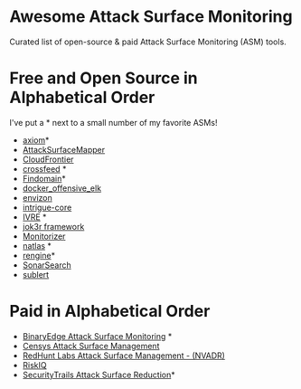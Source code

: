 # Awesome Attack Surface Monitoring
Curated list of open-source &amp; paid Attack Surface Monitoring (ASM) tools.

Free and Open Source in Alphabetical Order
=================

I've put a * next to a small number of my favorite ASMs!
 * [axiom](https://github.com/pry0cc/axiom)*
 * [AttackSurfaceMapper](https://github.com/superhedgy/AttackSurfaceMapper)
 * [CloudFrontier](https://github.com/riskprofiler/CloudFrontier)
 * [crossfeed](https://github.com/cisagov/crossfeed) *
 * [Findomain](https://github.com/Findomain/Findomain)*
 * [docker_offensive_elk](https://github.com/marco-lancini/docker_offensive_elk)
 * [envizon](https://github.com/evait-security/envizon )
 * [intrigue-core](https://github.com/intrigueio/intrigue-core)
 * [IVRE](https://github.com/cea-sec/ivre) *
 * [jok3r framework](https://www.jok3r-framework.com)
 * [Monitorizer](https://github.com/BitTheByte/Monitorizer)
 * [natlas](https://github.com/natlas/natlas) *
 * [rengine](https://rengine.wiki/)*
 * [SonarSearch](https://github.com/Cgboal/SonarSearch)
 * [sublert](https://github.com/yassineaboukir/sublert)
 
 

Paid in Alphabetical Order
=================


 * [BinaryEdge Attack Surface Monitoring](https://asm.binaryedge.io) *
 * [Censys Attack Surface Management](https://censys.io/product/attack-surface-management)
 * [RedHunt Labs Attack Surface Management - (NVADR)](https://redhuntlabs.com/)
 * [RiskIQ](https://www.riskiq.com)
 * [SecurityTrails Attack Surface Reduction](https://securitytrails.com/attack-surface-reduction)*
